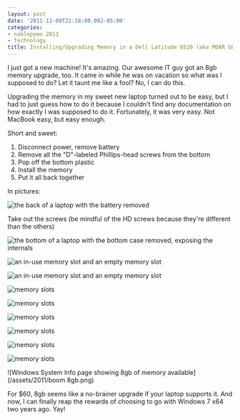 ```yaml
---
layout: post
date: '2011-11-09T21:18:00.002-05:00'
categories:
- nablopomo 2011
- technology
title: Installing/Upgrading Memory in a Dell Latitude 6520 (aka MOAR GBs!)
---
```


I just got a new machine! It's amazing. Our awesome IT guy got an 8gb memory upgrade, too. It came in while he was on vacation so what was I supposed to do? Let it taunt me like a fool? No, I can do this.

Upgrading the memory in my sweet new laptop turned out to be easy, but I had to just guess how to do it because I couldn't find any documentation on how exactly I was supposed to do it. Fortunately, it was very easy. Not MacBook easy, but easy enough.

Short and sweet:

1. Disconnect power, remove battery
2. Remove all the "D"-labeled Phillips-head screws from the bottom
3. Pop off the bottom plastic
4. Install the memory
5. Put it all back together

In pictures:

![the back of a laptop with the battery removed](/assets/2011/IMG_0624.JPG)

Take out the screws (be mindful of the HD screws because they're different than the others)

![the bottom of a laptop with the bottom case removed, exposing the internals](/assets/2011/IMG_0613.JPG)

![an in-use memory slot and an empty memory slot](/assets/2011/IMG_0615.JPG)

![an in-use memory slot and an empty memory slot](/assets/2011/IMG_0616.JPG)

![memory slots](/assets/2011/IMG_0617.JPG)

![memory slots](/assets/2011/IMG_0618.JPG)

![memory slots](/assets/2011/IMG_0619.JPG)

![memory slots](/assets/2011/IMG_0621.JPG)

![memory slots](/assets/2011/IMG_0622.JPG)

![memory slots](/assets/2011/IMG_0623.JPG)

![Windows System Info page showing 8gb of memory available](/assets/2011/boom 8gb.png)

For $60, 8gb seems like a no-brainer upgrade if your laptop supports it. And now, I can finally reap the rewards of choosing to go with Windows 7 x64 two years ago. Yay!
